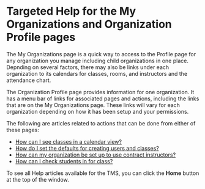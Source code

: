 # Targeted Help for the My Organizations and Organization Profile pages

The My Organizations page is a quick way to access to the Profile page for any organization you manage including child organizations in one place. Depnding on several factors, there may also be links under each organization to its calendars for classes, rooms, and instructors and the attendance chart.  

The Organization Profile page provides information for one organization. It has a menu bar of links for associated pages and actions, including the links that are on the My Organizations page. These links will vary for each organization depending on how it has been setup and your permissions. 

The following are articles related to actions that can be done from either of these pages:

- [How can I see classes in a calendar view?](../tms-administrators/classes/schedule/see-classes-in-calendar-view.md)
- [How do I set the defaults for creating users and classes?](../tms-administrators/tms-fundamentals/set-defaults-for-creating-users-and-classes.md)
- [How can my organization be set up to use contract instructors?](../tms-administrators/users/instructor-management/set-up-organization-to-use-contract-instructors.md)
- [How can I check students in for class?](../tms-administrators/classes/enrollments-roster/check-in-students-for-class.md)

To see all Help articles available for the TMS, you can click the **Home** button at the top of the window.